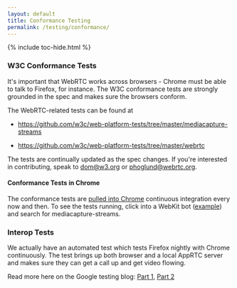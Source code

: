 ```yaml
---
layout: default
title: Conformance Testing
permalink: /testing/conformance/
---
```



{% include toc-hide.html %}


### W3C Conformance Tests

It's important that WebRTC works across browsers - Chrome must be able to talk
to Firefox, for instance. The W3C conformance tests are strongly grounded in
the spec and makes sure the browsers conform.

The WebRTC-related tests can be found at

  * <https://github.com/w3c/web-platform-tests/tree/master/mediacapture-streams>

  * <https://github.com/w3c/web-platform-tests/tree/master/webrtc>

The tests are continually updated as the spec changes. If you're interested in contributing, speak to <dom@w3.org> or <phoglund@webrtc.org>.


#### Conformance Tests in Chrome

The conformance tests are [pulled into Chrome][1] continuous integration every now and then. To see the tests running, click into a WebKit bot ([example][2]) and search for mediacapture-streams.


### Interop Tests

We actually have an automated test which tests Firefox nightly with Chrome continuously. The test brings up both browser and a local AppRTC server and makes sure they can get a call up and get video flowing.

Read more here on the Google testing blog: [Part 1][3], [Part 2][4]


[1]: http://www.chromium.org/blink/importing-the-w3c-tests
[2]: http://build.chromium.org/p/chromium.webkit/builders/WebKit%20Linux%20%28dbg%29/
[3]: http://googletesting.blogspot.se/2014/08/chrome-firefox-webrtc-interop-test-pt-1.html
[4]: http://googletesting.blogspot.se/2014/09/chrome-firefox-webrtc-interop-test-pt-2.html
